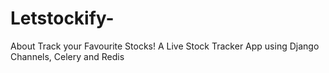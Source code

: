 # Letstockify-
About Track your Favourite Stocks! A Live Stock Tracker App using Django Channels, Celery and Redis
